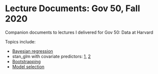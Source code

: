 # Lecture Documents: Gov 50, Fall 2020
Companion documents to lectures I delivered for Gov 50: Data at Harvard

Topics include:
- [Bayesian regression](docs/stan_glm.Rmd)
- stan_glm with covariate predictors: [1](docs/stan_glm_covariates.Rmd), [2](https://github.com/tylersimko/gov50-lectures/blob/main/docs/stan_glm_multiple_covariates.Rmd)
- [Bootstrapping](docs/bootstrap.Rmd)
- [Model selection](docs/model_selection.Rmd)
